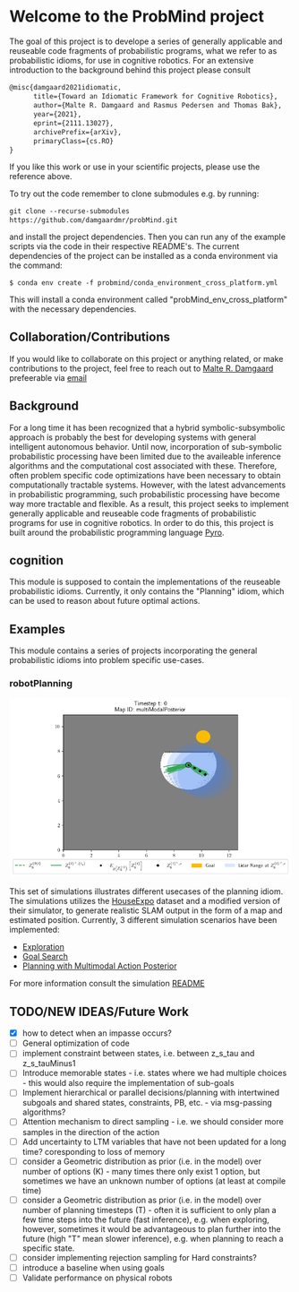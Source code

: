 # Welcome to the ProbMind project

The goal of this project is to develope a series of generally applicable and reuseable code fragments of probabilistic programs, what we refer to as probabilistic idioms, for use in cognitive robotics. For an extensive introduction to the background behind this project please consult
```
@misc{damgaard2021idiomatic,
      title={Toward an Idiomatic Framework for Cognitive Robotics}, 
      author={Malte R. Damgaard and Rasmus Pedersen and Thomas Bak},
      year={2021},
      eprint={2111.13027},
      archivePrefix={arXiv},
      primaryClass={cs.RO}
}
```
If you like this work or use in your scientific projects, please use the reference above.

To try out the code remember to clone submodules e.g. by running:
```
git clone --recurse-submodules https://github.com/damgaardmr/probMind.git 
```
and install the project dependencies. Then you can run any of the example scripts via the code in their respective README's. The current dependencies of the project can be installed as a conda environment via the command:
```
$ conda env create -f probmind/conda_environment_cross_platform.yml
```
This will install a conda environment called "probMind_env_cross_platform" with the necessary dependencies.

## Collaboration/Contributions
If you would like to collaborate on this project or anything related, or make contributions to the project, feel free to reach out to [Malte R. Damgaard](https://vbn.aau.dk/da/persons/134312) prefeerable via [email](mailto:mrd@es.aau.dk?subject=[GitHub]%20The%20ProbMind%20Project)

## Background
For a long time it has been recognized that a hybrid symbolic-subsymbolic approach is probably the best for developing systems with general intelligent autonomous behavior. Until now, incorporation of sub-symbolic probabilistic processing have been limited due to the availeable inference algorithms and the computational cost associated with these. Therefore, often problem specific code optimizations have been necessary to obtain computationally tractable systems. However, with the latest advancements in probabilistic programming, such probabilistic processing have become way more tractable and flexible. As a result, this project seeks to implement generally applicable and reuseable code fragments of probabilistic programs for use in cognitive robotics. In order to do this, this project is built around the probabilistic programming language [Pyro](https://pyro.ai/).

## cognition
This module is supposed to contain the implementations of the reuseable probabilistic idioms. Currently, it only contains the "Planning" idiom, which can be used to reason about future optimal actions.

## Examples
This module contains a series of projects incorporating the general probabilistic idioms into problem specific use-cases. 

### robotPlanning
![This is an example of a simulation](../examples/robotPlanning/docs/MultiModalActionPosterior1.gif)

This set of simulations illustrates different usecases of the planning idiom. The simulations utilizes the [HouseExpo](https://github.com/TeaganLi/HouseExpo) dataset and a modified version of their simulator, to generate realistic SLAM output in the form of a map and estimated position. Currently, 3 different simulation scenarios have been implemented:

- [Exploration](https://github.com/damgaardmr/probMind/blob/main/examples/robotPlanning/docs/README.md#exploration)
- [Goal Search](https://github.com/damgaardmr/probMind/blob/main/examples/robotPlanning/docs/README.md#goal-search)
- [Planning with Multimodal Action Posterior](https://github.com/damgaardmr/probMind/blob/main/examples/robotPlanning/docs/README.md#planning-with-multimodal-action-posterior)

For more information consult the simulation [README](../examples/robotPlanning/docs/README.md)

## TODO/NEW IDEAS/Future Work
- [X] how to detect when an impasse occurs?
- [ ] General optimization of code
- [ ] implement constraint between states, i.e. between z_s_tau and z_s_tauMinus1
- [ ] Introduce memorable states - i.e. states where we had multiple choices - this would also require the implementation of sub-goals
- [ ] Implement hierarchical or parallel decisions/planning with intertwined subgoals and shared states, constraints, PB, etc. - via msg-passing algorithms?
- [ ] Attention mechanism to direct sampling - i.e. we should consider more samples in the direction of the action
- [ ] Add uncertainty to LTM variables that have not been updated for a long time? coresponding to loss of memory
- [ ] consider a Geometric distribution as prior (i.e. in the model) over number of options (K) - many times there only exist 1 option, but sometimes we have an unknown number of options (at least at compile time)
- [ ] consider a Geometric distribution as prior (i.e. in the model) over number of planning timesteps (T) - often it is sufficient to only plan a few time steps into the future (fast inference), e.g. when exploring, however, sometimes it would be advantageous to plan further into the future (high "T" mean slower inference), e.g. when planning to reach a specific state.
- [ ] consider implementing rejection sampling for Hard constraints?
- [ ] introduce a baseline when using goals
- [ ] Validate performance on physical robots
